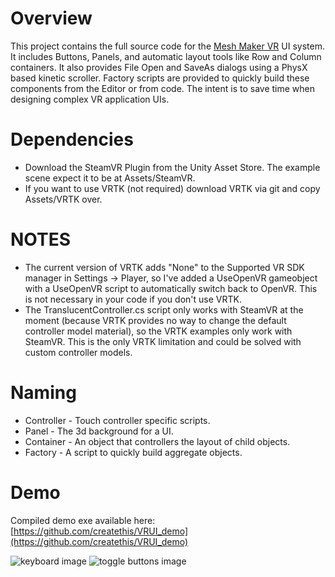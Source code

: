 # Overview

This project contains the full source code for the [Mesh Maker VR](http://store.steampowered.com/app/576790/Mesh_Maker_VR/) UI system. It includes Buttons, Panels, and automatic layout tools like Row and Column containers. It also provides File Open and SaveAs dialogs using a PhysX based kinetic scroller.
Factory scripts are provided to quickly build these components from the Editor or from code. The intent is to save time when designing complex VR application UIs.

# Dependencies

* Download the SteamVR Plugin from the Unity Asset Store. The example scene expect it to be at Assets/SteamVR.
* If you want to use VRTK (not required) download VRTK via git and copy Assets/VRTK over.

# NOTES

* The current version of VRTK adds "None" to the Supported VR SDK manager in Settings -> Player, so I've added a UseOpenVR gameobject with a UseOpenVR script to automatically switch back to OpenVR. This is not necessary in your code if you don't use VRTK.
* The TranslucentController.cs script only works with SteamVR at the moment (because VRTK provides no way to change the default controller model material), so the VRTK examples only work with SteamVR. This is the only VRTK limitation and could be solved with custom controller models.

# Naming

* Controller - Touch controller specific scripts.
* Panel - The 3d background for a UI.
* Container - An object that controllers the layout of child objects.
* Factory - A script to quickly build aggregate objects.

# Demo
Compiled demo exe available here: [https://github.com/createthis/VRUI_demo](https://github.com/createthis/VRUI_demo)

![keyboard image](http://i.imgur.com/650cDDP.gif "Keyboard")
![toggle buttons image](http://i.imgur.com/k4CysCr.gif "Toggle Buttons")

